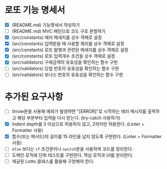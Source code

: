 # 로또 기능 명세서

- [x] (README.md) 기능명세서 작성하기
- [ ] (README.md) MVC 패턴으로 코드 구조 분할하기
- [x] (src/constants) 에러 메세지를 상수 객체로 설정
- [x] (src/constants) 입력받을 때 사용할 쿼리를 상수 객체로 설정
- [x] (src/constants) 로또 발행과 관련된 메세지를 상수 객체로 설정
- [x] (src/constants) 로또 입력개수 조건을 상수 객체로 설정
- [x] (src/validators) 구매금액의 유효성을 확인하는 함수 구현
- [ ] (src/validators) 당첨 번호의 유효성을 확인하는 함수 구현
- [ ] (src/validators) 보너스 번호의 유효성을 확인하는 함수 구현

# 추가된 요구사항

- [ ] throw문을 사용해 예외가 발생하면 "[ERROR]"로 시작하는 에러 메시지를 출력하고 해당 부분부터 입력을 다시 받는다. (try-catch 사용하기)
- [x] Indent depth를 3 이상으로 허용하지 않고, 2까지만 허용한다. (Linter + Formatter 사용)
- [x] 함수(또는 메서드)의 길이를 15 라인을 넘지 않도록 구현한다. (Linter + Formatter 사용)
- [ ] `else` 보다는 `if` 조건문이나 `switch`문을 사용하여 코드를 정리한다.
- [ ] 도메인 로직에 단위 테스트를 구현한다. 핵심 로직과 UI를 분리한다.
- [ ] 제공된 Lotto 클래스를 활용해 구현해야 한다.
